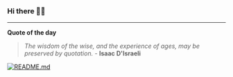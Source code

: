 ### Hi there 👋🏻


---

**Quote of the day**

> *The wisdom of the wise, and the experience of ages, may be preserved by quotation.* - **Isaac D'Israeli** 

[![README.md](https://github.com/marcolovazzano/marcolovazzano/actions/workflows/readme.yml/badge.svg?branch=main)](https://github.com/marcolovazzano/marcolovazzano/actions/workflows/readme.yml)
